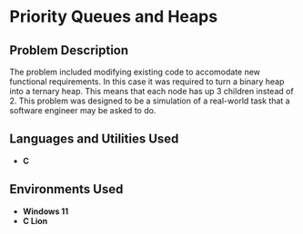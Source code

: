 <h1>Priority Queues and Heaps</h1>

<h2>Problem Description</h2>
The problem included modifying existing code to accomodate new functional requirements. In this case it was required to turn a binary heap into a ternary heap. This means that each node has up 3 children instead of 2. This problem was designed to be a simulation of a real-world task that a software engineer may be asked to do.
<br />


<h2>Languages and Utilities Used</h2>

- <b>C</b> 

<h2>Environments Used </h2>

- <b>Windows 11</b>
- <b>C Lion</b>
